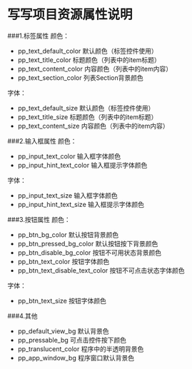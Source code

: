 # 写写项目资源属性说明

###1.标签属性
颜色：

* pp\_text\_default\_color 	    默认颜色（标签控件使用）
* pp\_text\_title\_color   	    标题颜色（列表中的item标题）
* pp\_text\_content\_color		内容颜色（列表中的item内容）
* pp\_text\_section\_color		列表Section背景颜色

字体：

* pp\_text\_default\_size 		默认颜色（标签控件使用）
* pp\_text\_title\_size   		标题颜色（列表中的item标题）
* pp\_text\_content\_size		内容颜色（列表中的item内容）

###2.输入框属性
颜色：

* pp\_input\_text\_color			输入框字体颜色
* pp\_input\_hint\_text\_color	    输入框提示字体颜色

字体：

* pp\_input\_text\_size			输入框字体颜色
* pp\_input\_hint\_text\_size	输入框提示字体颜色

###3.按钮属性
颜色：

* pp\_btn\_bg\_color						默认按钮背景颜色
* pp\_btn\_pressed\_bg\_color				默认按钮按下背景颜色
* pp\_btn\_disable\_bg\_color				按钮不可用状态背景颜色
* pp\_btn\_text\_color						按钮字体颜色
* pp\_btn\_text\_disable\_text\_color	    按钮不可点击状态字体颜色

字体：

* pp\_btn\_text\_size						按钮字体颜色


###4.其他
* pp\_default\_view\_bg			默认背景色
* pp\_pressable\_bg				可点击控件按下颜色
* pp\_translucent\_color		程序中的半透明背景色
* pp\_app\_window\_bg			程序窗口默认背景色
			

